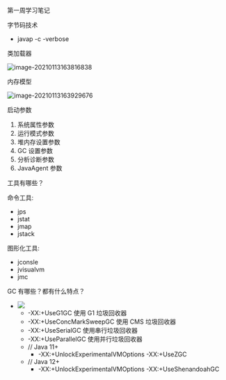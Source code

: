 第一周学习笔记

字节码技术

- javap -c -verbose

类加载器

![image-20210113163816838](\image\image-20210113163816838.png)

内存模型

![image-20210113163929676](\image\image-20210113163929676.png)

启动参数

1. 系统属性参数
2. 运行模式参数
3. 堆内存设置参数
4. GC 设置参数
5. 分析诊断参数
6.  JavaAgent 参数

工具有哪些？

命令工具:

- jps
- jstat
- jmap
- jstack

图形化工具:

- jconsle
- jvisualvm
- jmc



GC 有哪些？都有什么特点？

- ![](\image\image-20210113163126798.png)
  - -XX:+UseG1GC                                            使用 G1 垃圾回收器
  - -XX:+UseConcMarkSweepGC                   使用 CMS 垃圾回收器
  - -XX:+UseSerialGC                                       使用串行垃圾回收器
  - -XX:+UseParallelGC                                   使用并行垃圾回收器
  - // Java 11+
    - -XX:+UnlockExperimentalVMOptions -XX:+UseZGC 
  - // Java 12+
    - -XX:+UnlockExperimentalVMOptions -XX:+UseShenandoahGC



